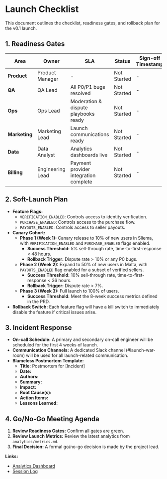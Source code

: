 # Launch Checklist

This document outlines the checklist, readiness gates, and rollback plan for the v0.1 launch.

## 1. Readiness Gates

| Area | Owner | SLA | Status | Sign-off Timestamp |
|---|---|---|---|---|
| **Product** | Product Manager | - | Not Started | - |
| **QA** | QA Lead | All P0/P1 bugs resolved | Not Started | - |
| **Ops** | Ops Lead | Moderation & dispute playbooks ready | Not Started | - |
| **Marketing** | Marketing Lead | Launch communications ready | Not Started | - |
| **Data** | Data Analyst | Analytics dashboards live | Not Started | - |
| **Billing** | Engineering Lead | Payment provider integration complete | Not Started | - |

## 2. Soft-Launch Plan

*   **Feature Flags:**
    *   `VERIFICATION_ENABLED`: Controls access to identity verification.
    *   `PURCHASE_ENABLED`: Controls access to the purchase flow.
    *   `PAYOUTS_ENABLED`: Controls access to seller payouts.
*   **Canary Cohort:**
    *   **Phase 1 (Week 1):** Canary release to 10% of new users in Sliema, with `VERIFICATION_ENABLED` and `PURCHASE_ENABLED` flags enabled.
        *   **Success Threshold:** 5% sell-through rate, time-to-first-response < 48 hours.
        *   **Rollback Trigger:** Dispute rate > 10% or any P0 bugs.
    *   **Phase 2 (Week 2):** Expand to 50% of new users in Malta, with `PAYOUTS_ENABLED` flag enabled for a subset of verified sellers.
        *   **Success Threshold:** 10% sell-through rate, time-to-first-response < 36 hours.
        *   **Rollback Trigger:** Dispute rate > 7%.
    *   **Phase 3 (Week 3):** Full launch to 100% of users.
        *   **Success Threshold:** Meet the 8-week success metrics defined in the PRD.
*   **Rollback Switch:** Each feature flag will have a kill switch to immediately disable the feature if critical issues arise.

## 3. Incident Response

*   **On-call Schedule:** A primary and secondary on-call engineer will be scheduled for the first 4 weeks of launch.
*   **Communication Channels:** A dedicated Slack channel (#launch-war-room) will be used for all launch-related communication.
*   **Blameless Postmortem Template:**
    *   **Title:** Postmortem for [Incident]
    *   **Date:**
    *   **Authors:**
    *   **Summary:**
    *   **Impact:**
    *   **Root Cause(s):**
    *   **Action Items:**
    *   **Lessons Learned:**

## 4. Go/No-Go Meeting Agenda

1.  **Review Readiness Gates:** Confirm all gates are green.
2.  **Review Launch Metrics:** Review the latest analytics from `analytics/metrics.md`.
3.  **Final Decision:** A formal go/no-go decision is made by the project lead.

**Links:**
*   [Analytics Dashboard](link-to-dashboard)
*   [Session Log](logs/session.md)